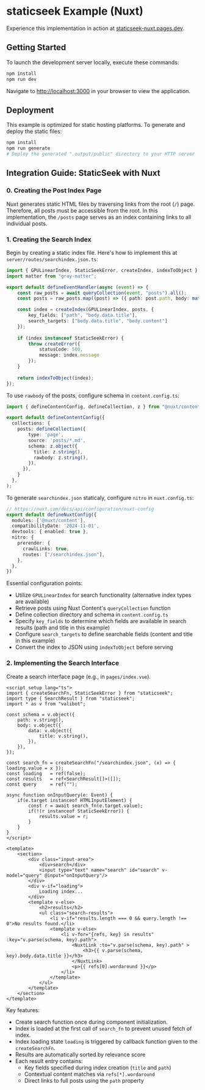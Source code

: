 # staticseek Example (Nuxt)

Experience this implementation in action at [staticseek-nuxt.pages.dev](https://staticseek-nuxt.pages.dev/).

## Getting Started

To launch the development server locally, execute these commands:

```bash
npm install
npm run dev
```

Navigate to [http://localhost:3000](http://localhost:3000) in your browser to view the application.

## Deployment

This example is optimized for static hosting platforms. To generate and deploy the static files:

```bash
npm install
npm run generate
# Deploy the generated ".output/public" directory to your HTTP server
```

## Integration Guide: StaticSeek with Nuxt

### 0. Creating the Post Index Page

Nuxt generates static HTML files by traversing links from the root (`/`) page. Therefore, all posts must be accessible from the root. In this implementation, the `/posts` page serves as an index containing links to all individual posts.

### 1. Creating the Search Index

Begin by creating a static index file. Here's how to implement this at `server/routes/searchindex.json.ts`:

```typescript
import { GPULinearIndex, StaticSeekError, createIndex, indexToObject } from "staticseek";
import matter from "gray-matter";

export default defineEventHandler(async (event) => {
    const raw_posts = await queryCollection(event, "posts").all();
    const posts = raw_posts.map((post) => ({ path: post.path, body: matter(post.rawbody.replaceAll("\\n", "\n")) }));

    const index = createIndex(GPULinearIndex, posts, { 
        key_fields: ["path", "body.data.title"], 
        search_targets: ["body.data.title", "body.content"] 
    });
    
    if (index instanceof StaticSeekError) {
        throw createError({
            statusCode: 500,
            message: index.message
        });
    }
    
    return indexToObject(index);
});
```

To use `rawbody` of the posts, configure schema in `content.config.ts`:

```typescript
import { defineContentConfig, defineCollection, z } from "@nuxt/content";

export default defineContentConfig({
  collections: {
    posts: defineCollection({
        type: 'page',
        source: 'posts/*.md',
        schema: z.object({
          title: z.string(),
          rawbody: z.string(),
        }),
      }),
    }
  },
);
```

To generate `searchindex.json` staticaly, configure `nitro` in `nuxt.config.ts`:

```typescript
// https://nuxt.com/docs/api/configuration/nuxt-config
export default defineNuxtConfig({
  modules: ['@nuxt/content'],
  compatibilityDate: '2024-11-01',
  devtools: { enabled: true },
  nitro: {
    prerender: {
      crawlLinks: true,
      routes: ["/searchindex.json"],
    },
  },
})
```

Essential configuration points:
- Utilize `GPULinearIndex` for search functionality (alternative index types are available)
- Retrieve posts using Nuxt Content's `queryCollection` function
- Define collection directory and schema in `content.config.ts`
- Specify `key_fields` to determine which fields are available in search results (path and title in this example)
- Configure `search_targets` to define searchable fields (content and title in this example)
- Convert the index to JSON using `indexToObject` before serving

### 2. Implementing the Search Interface

Create a search interface page (e.g., in `pages/index.vue`).

```vue
<script setup lang="ts">
import { createSearchFn, StaticSeekError } from "staticseek";
import type { SearchResult } from "staticseek";
import * as v from "valibot";

const schema = v.object({
    path: v.string(),
    body: v.object({
        data: v.object({
            title: v.string(),
        }),
    }),
});

const search_fn = createSearchFn("/searchindex.json", (x) => { loading.value = x });
const loading   = ref(false);
const results   = ref<SearchResult[]>([]);
const query     = ref("");

async function onInputQuery(e: Event) {
    if(e.target instanceof HTMLInputElement) {
        const r = await search_fn(e.target.value);
        if(!(r instanceof StaticSeekError)) {
            results.value = r;
        }
    }
}
</script>

<template>
    <section>
        <div class="input-area">
            <div>search</div>
            <input type="text" name="search" id="search" v-model="query" @input="onInputQuery"/>
        </div>
        <div v-if="loading">
            Loading index...
        </div>
        <template v-else>
            <h2>results</h2>
            <ul class="search-results">
                <li v-if="results.length === 0 && query.length !== 0">No results found.</li>
                <template v-else>
                    <li v-for="{refs, key} in results" :key="v.parse(schema, key).path">
                        <NuxtLink :to="v.parse(schema, key).path" >
                            <h3>{{ v.parse(schema, key).body.data.title }}</h3>
                        </NuxtLink>
                        <p>{{ refs[0].wordaround }}</p>
                    </li>
                </template>
            </ul>
        </template>
    </section>
</template>
```

Key features:
- Create search function once during component initialization.
- Index is loaded at the first call of `search_fn` to prevent unused fetch of index.
- Index loading state `loading` is triggered by callback function given to the `createSearchFn`.
- Results are automatically sorted by relevance score
- Each result entry contains:
  - Key fields specified during index creation (`title` and `path`)
  - Contextual content matches via `refs[*].wordaround`
  - Direct links to full posts using the `path` property

